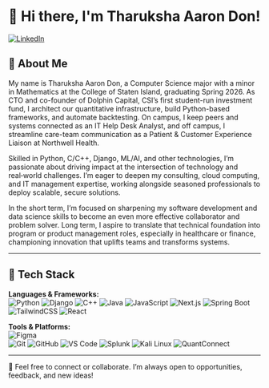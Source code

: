 # 👋 Hi there, I'm Tharuksha Aaron Don!

[![LinkedIn](https://img.shields.io/badge/LinkedIn-Connect-blue?style=flat&logo=linkedin)](https://www.linkedin.com/in/aaron-don-a77549263/)

## 🧠 About Me

My name is Tharuksha Aaron Don, a Computer Science major with a minor in Mathematics at the College of Staten Island, graduating Spring 2026. As CTO and co-founder of Dolphin Capital, CSI’s first student-run investment fund, I architect our quantitative infrastructure, build Python-based frameworks, and automate backtesting. On campus, I keep peers and systems connected as an IT Help Desk Analyst, and off campus, I streamline care-team communication as a Patient & Customer Experience Liaison at Northwell Health.

Skilled in Python, C/C++, Django, ML/AI, and other technologies, I’m passionate about driving impact at the intersection of technology and real‑world challenges. I’m eager to deepen my consulting, cloud computing, and IT management expertise, working alongside seasoned professionals to deploy scalable, secure solutions.

In the short term, I’m focused on sharpening my software development and data science skills to become an even more effective collaborator and problem solver. Long term, I aspire to translate that technical foundation into program or product management roles, especially in healthcare or finance, championing innovation that uplifts teams and transforms systems.

---


## 🚀 Tech Stack

**Languages & Frameworks:**  
![Python](https://img.shields.io/badge/Python-3776AB?style=flat&logo=python&logoColor=white)
![Django](https://img.shields.io/badge/Django-092E20?style=flat&logo=django&logoColor=white)
![C++](https://img.shields.io/badge/C++-00599C?style=flat&logo=c%2B%2B&logoColor=white)
![Java](https://img.shields.io/badge/Java-007396?style=flat&logo=java&logoColor=white)
![JavaScript](https://img.shields.io/badge/JavaScript-F7DF1E?style=flat&logo=javascript&logoColor=black)
![Next.js](https://img.shields.io/badge/Next.js-000000?style=flat&logo=next.js&logoColor=white)
![Spring Boot](https://img.shields.io/badge/Spring_Boot-6DB33F?style=flat&logo=spring-boot&logoColor=white)
![TailwindCSS](https://img.shields.io/badge/TailwindCSS-38B2AC?style=flat&logo=tailwind-css&logoColor=white)
![React](https://img.shields.io/badge/React-20232A?style=flat&logo=react&logoColor=61DAFB)

**Tools & Platforms:**  
![Figma](https://img.shields.io/badge/Figma-F24E1E?style=flat&logo=figma&logoColor=white)  
![Git](https://img.shields.io/badge/Git-F05032?style=flat&logo=git&logoColor=white)
![GitHub](https://img.shields.io/badge/GitHub-181717?style=flat&logo=github&logoColor=white)
![VS Code](https://img.shields.io/badge/VSCode-007ACC?style=flat&logo=visual-studio-code&logoColor=white)
![Splunk](https://img.shields.io/badge/Splunk-000000?style=flat&logo=splunk&logoColor=white)
![Kali Linux](https://img.shields.io/badge/Kali_Linux-557C94?style=flat&logo=kalilinux&logoColor=white)
![QuantConnect](https://img.shields.io/badge/QuantConnect-black?style=flat&logo=data&logoColor=white)

---

💬 Feel free to connect or collaborate. I’m always open to opportunities, feedback, and new ideas!
